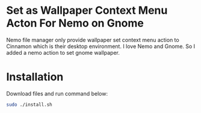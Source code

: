 # Set as Wallpaper Context Menu Acton For Nemo on Gnome 

Nemo file manager only provide wallpaper set context menu action to Cinnamon which is their desktop environment. I love Nemo and Gnome. So I added a nemo action to set gnome wallpaper.

# Installation

Download files and run command below:

```sh
sudo ./install.sh
```
